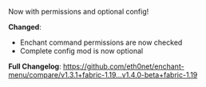 Now with permissions and optional config!

**Changed**:
- Enchant command permissions are now checked
- Complete config mod is now optional

**Full Changelog**: https://github.com/eth0net/enchant-menu/compare/v1.3.1+fabric-1.19...v1.4.0-beta+fabric-1.19
